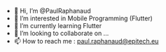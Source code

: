 - 👋 Hi, I’m @PaulRaphanaud
- 👀 I’m interested in Mobile Programming (Flutter)
- 🌱 I’m currently learning Flutter
- 💞️ I’m looking to collaborate on ...
- 📫 How to reach me : paul.raphanaud@epitech.eu

<!---
PaulRaphanaud/PaulRaphanaud is a ✨ special ✨ repository because its `README.md` (this file) appears on your GitHub profile.
You can click the Preview link to take a look at your changes.
--->
